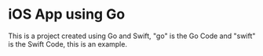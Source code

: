 # iOS App using Go

This is a project created using Go and Swift, "go" is the Go Code and "swift" is the Swift Code, this is an example.
